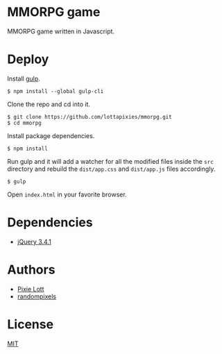# MMORPG game

MMORPG game written in Javascript.

# Deploy

Install [gulp](https://gulpjs.com/).

```
$ npm install --global gulp-cli
```

Clone the repo and cd into it.

```
$ git clone https://github.com/lottapixies/mmorpg.git
$ cd mmorpg
```

Install package dependencies.

```
$ npm install
```

Run gulp and it will add a watcher for all the modified files inside the `src` directory and rebuild the `dist/app.css` and `dist/app.js` files accordingly.

```
$ gulp
```

Open `index.html` in your favorite browser.

# Dependencies

- [jQuery 3.4.1](https://jquery.com)

# Authors

- [Pixie Lott](https://github.com/lottapixies)
- [randompixels](https://github.com/randompixels)

# License

[MIT](/LICENSE)

